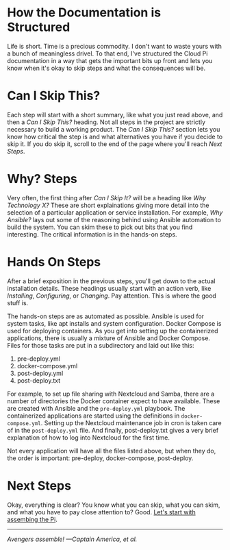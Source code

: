 # How the Documentation is Structured
Life is short. Time is a precious commodity. I don't want to waste yours with a bunch of meaningless drivel. To that end, I've structured the Cloud Pi documentation in a way that gets the important bits up front and lets you know when it's okay to skip steps and what the consequences will be.

# Can I Skip This?
Each step will start with a short summary, like what you just read above, and then a _Can I Skip This?_ heading. Not all steps in the project are strictly necessary to build a working product. The _Can I Skip This?_ section lets you know how critical the step is and what alternatives you have if you decide to skip it. If you do skip it, scroll to the end of the page where you'll reach _Next Steps_. 

# Why? Steps
Very often, the first thing after _Can I Skip It?_ will be a heading like _Why Technology X?_ These are short explainations giving more detail into the selection of a particular application or service installation. For example, _Why Ansible?_ lays out some of the reasoning behind using Ansible automation to build the system. You can skim these to pick out bits that you find interesting. The critical information is in the hands-on steps.

# Hands On Steps
After a brief exposition in the previous steps, you'll get down to the actual installation details. These headings usually start with an action verb, like _Installing_, _Configuring_, or _Changing_. Pay attention. This is where the good stuff is.

The hands-on steps are as automated as possible. Ansible is used for system tasks, like apt installs and system configuration. Docker Compose is used for deploying containers. As you get into setting up the containerized applications, there is usually a mixture of Ansible and Docker Compose. Files for those tasks are put in a subdirectory and laid out like this:

1. pre-deploy.yml
2. docker-compose.yml
3. post-deploy.yml
4. post-deploy.txt

For example, to set up file sharing with Nextcloud and Samba, there are a number of directories the Docker container expect to have available. These are created with Ansible and the `pre-deploy.yml` playbook. The containerized applications are started using the definitions in `docker-compose.yml`. Setting up the Nextcloud maintenance job in cron is taken care of in the `post-deploy.yml` file. And finally, post-deploy.txt gives a very brief explanation of how to log into Nextcloud for the first time.

Not every application will have all the files listed above, but when they do, the order is important: pre-deploy, docker-compose, post-deploy.

# Next Steps
Okay, everything is clear? You know what you can skip, what you can skim, and what you have to pay close attention to? Good. [Let's start with assembing the Pi](install-hardware-os.md).

___
_Avengers assemble! &mdash;Captain America, et al._
